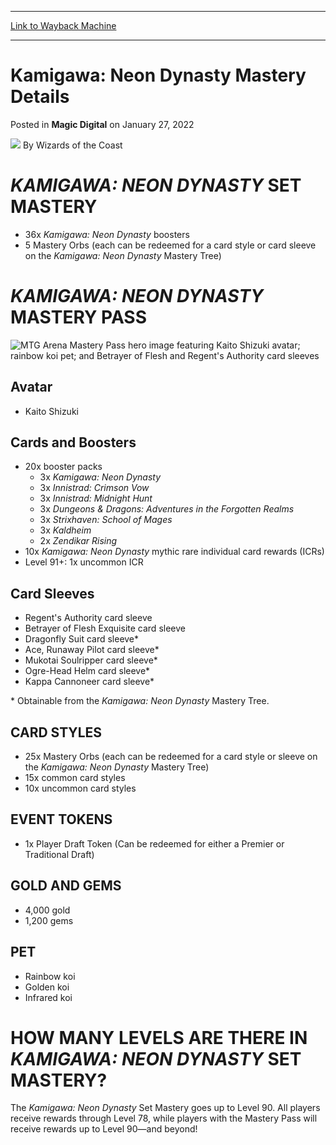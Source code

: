 
---
[Link to Wayback Machine](https://web.archive.org/web/20220128014505/https://magic.wizards.com/en/articles/archive/magic-digital/kamigawa-neon-dynasty-mastery-details-2022-01-27)

[_metadata_:author]:- "Wizards of the Coast"
[_metadata_:description]:- "Channel the power of kami to tap into these Set Mastery and the Mastery Pass perks for Kamigawa: Neon Dynasty."
[_metadata_:generator]:- "Drupal 7 (http://drupal.org)"
[_metadata_:node]:- "1570611"
[_metadata_:publish_date]:- "2022-01-27"
[_metadata_:source]:- "div-main-content"
[_metadata_:title]:- "Kamigawa: Neon Dynasty Mastery Details"
[_metadata_:wayback_capture_timestamp]:- "2022-01-28 01:45:05"
[_metadata_:wayback_raw_url]:- "https://web.archive.org/web/20220128014505id_/https://magic.wizards.com/en/articles/archive/magic-digital/kamigawa-neon-dynasty-mastery-details-2022-01-27"
[_metadata_:wayback_url]:- "https://magic.wizards.com/en/articles/archive/magic-digital/kamigawa-neon-dynasty-mastery-details-2022-01-27"
---


Kamigawa: Neon Dynasty Mastery Details
======================================



 Posted in **Magic Digital**
 on January 27, 2022 






![](https://media.magic.wizards.com/styles/auth_small/public/images/person/wizards_author.jpg)
By Wizards of the Coast











*KAMIGAWA: NEON DYNASTY* SET MASTERY
====================================


* 36x *Kamigawa: Neon Dynasty* boosters
* 5 Mastery Orbs (each can be redeemed for a card style or card sleeve on the *Kamigawa: Neon Dynasty* Mastery Tree)

*KAMIGAWA: NEON DYNASTY* MASTERY PASS
=====================================


![MTG Arena Mastery Pass hero image featuring Kaito Shizuki avatar; rainbow koi pet; and Betrayer of Flesh and Regent's Authority card sleeves](https://media.wizards.com/2022/images/daily/21WRty7Nc2Saq.png)


Avatar
------


* Kaito Shizuki

Cards and Boosters
------------------


* 20x booster packs
	+ 3x *Kamigawa: Neon Dynasty*
	+ 3x *Innistrad: Crimson Vow*
	+ 3x *Innistrad: Midnight Hunt*
	+ 3x *Dungeons & Dragons: Adventures in the Forgotten Realms*
	+ 3x *Strixhaven: School of Mages*
	+ 3x *Kaldheim*
	+ 2x *Zendikar Rising*
* 10x *Kamigawa: Neon Dynasty* mythic rare individual card rewards (ICRs)
* Level 91+: 1x uncommon ICR

Card Sleeves
------------


* Regent's Authority card sleeve
* Betrayer of Flesh Exquisite card sleeve
* Dragonfly Suit card sleeve\*
* Ace, Runaway Pilot card sleeve\*
* Mukotai Soulripper card sleeve\*
* Ogre-Head Helm card sleeve\*
* Kappa Cannoneer card sleeve\*

\* Obtainable from the *Kamigawa: Neon Dynasty* Mastery Tree.


CARD STYLES
-----------


* 25x Mastery Orbs (each can be redeemed for a card style or sleeve on the *Kamigawa: Neon Dynasty* Mastery Tree)
* 15x common card styles
* 10x uncommon card styles

EVENT TOKENS
------------


* 1x Player Draft Token (Can be redeemed for either a Premier or Traditional Draft)

GOLD AND GEMS
-------------


* 4,000 gold
* 1,200 gems

PET
---


* Rainbow koi
* Golden koi
* Infrared koi

HOW MANY LEVELS ARE THERE IN *KAMIGAWA: NEON DYNASTY* SET MASTERY?
==================================================================


The *Kamigawa: Neon Dynasty* Set Mastery goes up to Level 90. All players receive rewards through Level 78, while players with the Mastery Pass will receive rewards up to Level 90—and beyond!







